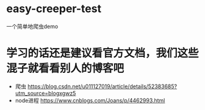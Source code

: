 # easy-creeper-test
一个简单地爬虫demo


# 学习的话还是建议看官方文档，我们这些混子就看看别人的博客吧

- 爬虫 https://blog.csdn.net/u011127019/article/details/52383685?utm_source=blogxgwz5
- node进程  https://www.cnblogs.com/Joans/p/4462993.html
